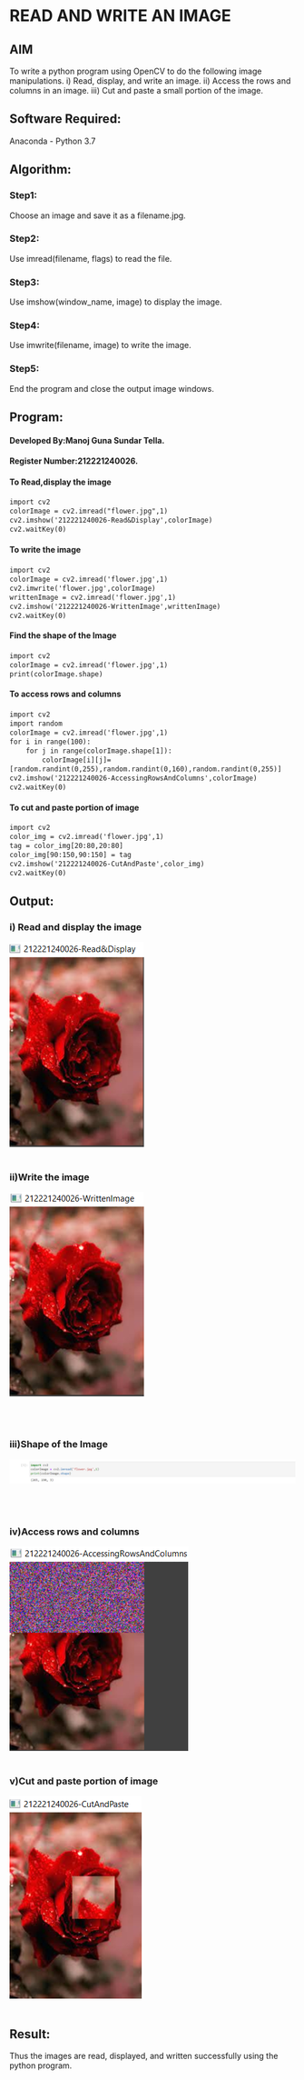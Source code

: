 # READ AND WRITE AN IMAGE
## AIM
To write a python program using OpenCV to do the following image manipulations.
i) Read, display, and write an image.
ii) Access the rows and columns in an image.
iii) Cut and paste a small portion of the image.

## Software Required:
Anaconda - Python 3.7
## Algorithm:
### Step1:
Choose an image and save it as a filename.jpg.

### Step2:
Use imread(filename, flags) to read the file.

### Step3:
Use imshow(window_name, image) to display the image.

### Step4:
Use imwrite(filename, image) to write the image.

### Step5:
End the program and close the output image windows.

## Program:

#### Developed By:Manoj Guna Sundar Tella.
#### Register Number:212221240026.

#### To Read,display the image
```
import cv2
colorImage = cv2.imread("flower.jpg",1)
cv2.imshow('212221240026-Read&Display',colorImage)
cv2.waitKey(0)
```





#### To write the image
```
import cv2
colorImage = cv2.imread('flower.jpg',1)
cv2.imwrite('flower.jpg',colorImage)
writtenImage = cv2.imread('flower.jpg',1)
cv2.imshow('212221240026-WrittenImage',writtenImage)
cv2.waitKey(0)
```




#### Find the shape of the Image
```
import cv2
colorImage = cv2.imread('flower.jpg',1)
print(colorImage.shape)
```



#### To access rows and columns
```
import cv2
import random
colorImage = cv2.imread('flower.jpg',1)
for i in range(100):
    for j in range(colorImage.shape[1]):
        colorImage[i][j]=[random.randint(0,255),random.randint(0,160),random.randint(0,255)]
cv2.imshow('212221240026-AccessingRowsAndColumns',colorImage)
cv2.waitKey(0)
```






#### To cut and paste portion of image
```
import cv2
color_img = cv2.imread('flower.jpg',1)
tag = color_img[20:80,20:80]
color_img[90:150,90:150] = tag
cv2.imshow('212221240026-CutAndPaste',color_img)
cv2.waitKey(0)
```

## Output:

### i) Read and display the image
![Github logo](flower1.png)
<br>
<br>

### ii)Write the image
![Github logo](flower2.png)

<br>
<br>

### iii)Shape of the Image
![Github logo](flower3.png)

<br>
<br>

### iv)Access rows and columns
![Github logo](flower4.png)
<br>
<br>

### v)Cut and paste portion of image
![Github logo](flower5.png)
<br>
<br>

## Result:
Thus the images are read, displayed, and written successfully using the python program.



